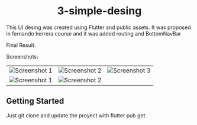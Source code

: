 <center><h1><b>3-simple-desing</b></h1></center>

This UI desing was created using Flutter and public assets.
It was proposed in fernando herrera course and it was added routing and BottomNavBar


Final Result.

<!-- <ul>
<li>State Management using Provider</li>
<li>Dynamic Theming</li>
<li>Navigation Using PageViews and BottomNavigationBar</li>
</ul> -->

<!-- Video Demo: https://www.youtube.com/watch?v=yxnieilj0pk<br> -->
Screenshots:<br>
<table style={border:"none"}><tr>
<td><img src="assets/screnshoots/screenshoot1.png" alt="Screenshot 1"/></td>
<td><img src="assets/screnshoots/screenshoot2.png" alt="Screenshot 2"/></td>
<td><img src="assets/screnshoots/screenshoot3.png" alt="Screenshot 3"/></td>
</tr>

<tr>
<td><img src="assets/screnshoots/screenshoot4.png" alt="Screenshot 1"/></td>
<td><img src="assets/screnshoots/screenshoot5.png" alt="Screenshot 2"/></td>
</tr>
</table>

## Getting Started

Just git clone and update the proyect with flutter pub get
